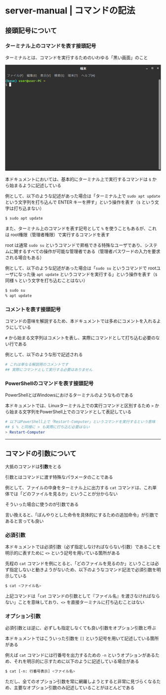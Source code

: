 # server-manual | コマンドの記法

## 接頭記号について

### ターミナル上のコマンドを表す接頭記号
ターミナルとは、コマンドを実行するためのいわゆる「黒い画面」のこと

![terminal.png](./img/terminal.png)

本ドキュメントにおいては、基本的にターミナル上で実行するコマンドは `$` から始まるように記述している

例として、以下のような記述があった場合は「ターミナル上で `sudo apt update` という文字列を打ち込んで ENTER キーを押す」という操作を表す（`$` という文字は打ち込まない）

```bash
$ sudo apt update
```

また、ターミナル上のコマンドを表す記号として `%` を使うこともあるが、これは root権限（管理者権限）で実行するコマンドを表す

root は通常 `sudo su` というコマンドで昇格できる特殊なユーザであり、システムに関するすべての操作が可能な管理者である（管理者パスワードの入力を要求される場合もある）

例として、以下のような記述があった場合は「`sudo su` というコマンドで rootユーザになった後 `apt update` というコマンドを実行する」という操作を表す（`$` 同様 `%` という文字を打ち込むことはない）

```bash
$ sudo su
% apt update
```

### コメントを表す接頭記号
コマンドの意味を解説するため、本ドキュメントでは多めにコメントを入れるようにしている

`#` から始まる文字列はコメントを表し、実際にコマンドとして打ち込む必要のない行である

例として、以下のような形で記述される

```bash
# これは単なる解説用のコメントです
## 実際にコマンドとして実行する必要はありません
```

### PowerShellのコマンドを表す接頭記号
PowerShellとはWindowsにおけるターミナルのようなものである

本ドキュメントでは、Linuxターミナル上での実行コマンドと区別するため `>` から始まる文字列をPowerShell上でのコマンドとして表記している

```powershell
# 以下はPowerShell上で「Restart-Computer」というコマンドを実行するという意味
## $ % と同様に > も実際に打ち込む必要はない
> Restart-Computer
```

***

## コマンドの引数について

大抵のコマンドは**引数**をとる

引数とはコマンドに渡す特殊なパラメータのことである

例として、ファイルの中身をターミナル上に出力する `cat` コマンドは、これ単体では「どのファイルを見るか」ということが分からない

そういった場合に使うのが引数である

言い換えると、「ぼんやりとした命令を具体的にするための追加命令」が引数であると言っても良い

### 必須引数
本ドキュメントでは必須引数（必ず指定しなければならない引数）であることを明示的に表すために `<>` という記号を用いている箇所がある

先程の `cat` コマンドを例にとると、「どのファイルを見るのか」ということは必ず指定しないと動きようがないため、以下のようなコマンド記法で必須引数を明示している

```bash
$ cat <ファイル名>
```

上記コマンドは「`cat` コマンドの引数として『ファイル名』を渡さなければならない」ことを意味しており、`<>` を直接ターミナルに打ち込むことはない

### オプション引数
必須引数とは逆に、必ずしも指定しなくても良い引数をオプション引数と呼ぶ

本ドキュメントではこういった引数を `[]` という記号を用いて記述している箇所がある

例えば `cat` コマンドには行番号を出力するための `-n` というオプションがあるため、それを明示的に示すために以下のように記述している場合がある

```bash
$ cat [-n: 行番号表示] <ファイル名>
```

ただし、全てのオプション引数を常に網羅しようとすると非常に見づらくなるため、主要なオプション引数のみ記述していることがほとんどである
